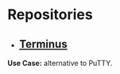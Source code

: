 # Repositories
* ## [Terminus](https://github.com/Eugeny/terminus)
**Use Case:**  alternative to PuTTY.

